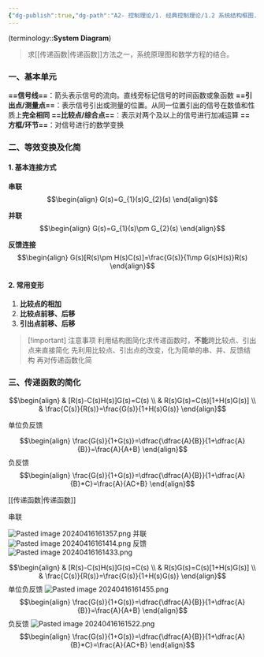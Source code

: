 ```yaml
---
{"dg-publish":true,"dg-path":"A2- 控制理论/1. 经典控制理论/1.2 系统结构框图.md","tags":["Graph"],"permalink":"/A2- 控制理论/1. 经典控制理论/1.2 系统结构框图/","dgPassFrontmatter":true,"noteIcon":"","created":"2024-09-04T11:59:55.897+08:00","updated":"2025-08-02T10:36:28.669+08:00"}
---
```



(terminology::**System  Diagram**)
>  求[[传递函数\|传递函数]]方法之一，系统原理图和数学方程的结合。
### 一、基本单元
**==信号线==**：箭头表示信号的流向。直线旁标记信号的时间函数或象函数
**==引出点/测量点==**：表示信号引出或测量的位置。从同一位置引出的信号在数值和性质上**完全相同**
**==比较点/综合点==**：表示对两个及以上的信号进行加减运算
**==方框/环节==**：对信号进行的数学变换

### 二、等效变换及化简
#### 1. 基本连接方式
**串联**
$$\begin{align}
G(s)=G_{1}(s)G_{2}(s)
\end{align}$$

**并联**
$$\begin{align}
G(s)=G_{1}(s)\pm G_{2}(s)
\end{align}$$

**反馈连接**
$$\begin{align}
G(s)[R(s)\pm H(s)C(s)]=\frac{G(s)}{1\mp G(s)H(s)}R(s)
\end{align}$$

#### 2. 常用变形
1. **比较点的相加**
2. **比较点前移、后移**
3. **引出点前移、后移**

>[!important] 注意事项
>利用结构图简化求传递函数时，**不能**跨比较点、引出点来直接简化
>先利用比较点、引出点的改变，化为简单的串、并、反馈结构
>再对传递函数化简

### 三、传递函数的简化

$$\begin{align}
 & [R(s)-C(s)H(s)]G(s)=C(s) \\
 & R(s)G(s)=C(s)[1+H(s)G(s)] \\
 & \frac{C(s)}{R(s)}=\frac{G(s)}{1+H(s)G(s)}
\end{align}$$

单位负反馈

$$\begin{align}
\frac{G(s)}{1+G(s)}=\dfrac{\dfrac{A}{B}}{1+\dfrac{A}{B}}=\frac{A}{A+B}
\end{align}$$
负反馈
$$\begin{align}
\frac{G(s)}{1+G(s)}=\dfrac{\dfrac{A}{B}}{1+\dfrac{A}{B}*C}=\frac{A}{AC+B}
\end{align}$$

[[传递函数\|传递函数]]

串联

![Pasted image 20240416161357.png](/img/user/Photo%20Resources/Pasted%20image%2020240416161357.png)
并联
![Pasted image 20240416161414.png](/img/user/Photo%20Resources/Pasted%20image%2020240416161414.png)
反馈
![Pasted image 20240416161433.png](/img/user/Photo%20Resources/Pasted%20image%2020240416161433.png)

$$\begin{align}
 & [R(s)-C(s)H(s)]G(s)=C(s) \\
 & R(s)G(s)=C(s)[1+H(s)G(s)] \\
 & \frac{C(s)}{R(s)}=\frac{G(s)}{1+H(s)G(s)}
\end{align}$$
单位负反馈
![Pasted image 20240416161455.png](/img/user/Photo%20Resources/Pasted%20image%2020240416161455.png)
$$\begin{align}
\frac{G(s)}{1+G(s)}=\dfrac{\dfrac{A}{B}}{1+\dfrac{A}{B}}=\frac{A}{A+B}
\end{align}$$
负反馈
![Pasted image 20240416161522.png](/img/user/Photo%20Resources/Pasted%20image%2020240416161522.png)
$$\begin{align}
\frac{G(s)}{1+G(s)}=\dfrac{\dfrac{A}{B}}{1+\dfrac{A}{B}*C}=\frac{A}{AC+B}
\end{align}$$
